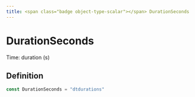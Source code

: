 ```yaml
---
title: <span class="badge object-type-scalar"></span> DurationSeconds
---
```

# <span class="badge object-type-scalar"></span> DurationSeconds

Time: duration (s)

## Definition

```go
const DurationSeconds = "dtdurations"
```

